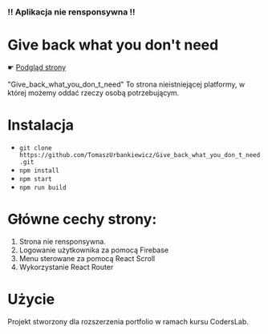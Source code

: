 ### !! Aplikacja nie rensponsywna !!

# Give back what you don't need
&#9755;  <a href='https://give-to-de-need.netlify.app/'>Podgląd strony</a> <br><br>
"Give_back_what_you_don_t_need" To strona nieistniejącej platformy, w której możemy oddać rzeczy osobą potrzebującym.<br>  
# Instalacja
 - `git clone https://github.com/TomaszUrbankiewicz/Give_back_what_you_don_t_need.git` <br>
 - `npm install`
 - `npm start`
 - `npm run build`
# Główne cechy strony:
1. Strona nie rensponsywna.
2. Logowanie użytkownika za pomocą Firebase 
3. Menu sterowane za pomocą React Scroll
4. Wykorzystanie React Router

# Użycie
Projekt stworzony dla rozszerzenia portfolio w ramach kursu CodersLab.
